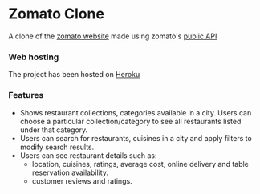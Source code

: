 # Zomato Clone

A clone of the [zomato website](https://www.zomato.com) made using zomato's [public API](https://developers.zomato.com/api)

### Web hosting

The project has been hosted on [Heroku](http://bit.ly/swagnikdutta_zomato)

### Features

* Shows restaurant collections, categories available in a city. Users can choose a particular collection/category to see all restaurants listed under that category.
* Users can search for restaurants, cuisines in a city and apply filters to modify search results.
* Users can see restaurant details such as:
  * location, cuisines, ratings, average cost, online delivery and table reservation availability.
  * customer reviews and ratings.

